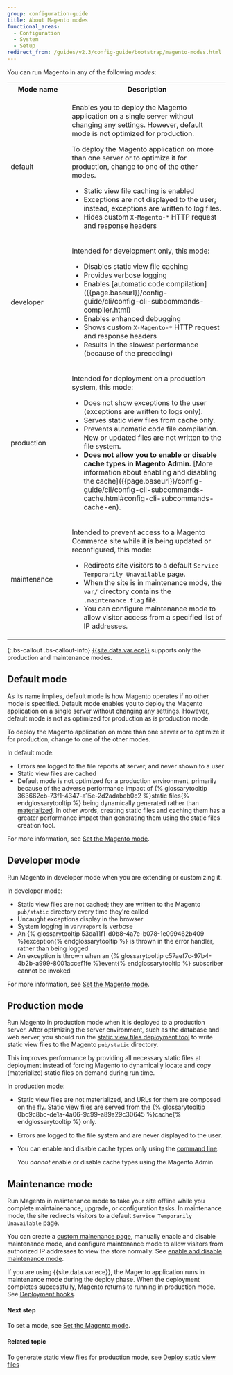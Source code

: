 ```yaml
---
group: configuration-guide
title: About Magento modes
functional_areas:
  - Configuration
  - System
  - Setup
redirect_from: /guides/v2.3/config-guide/bootstrap/magento-modes.html
---
```


You can run Magento in any of the following _modes_:

<table>
	<tbody>
		<tr>
			<th style="width: 125px;">Mode name</th>
			<th>Description</th>
		</tr>
		<tr>
		<td>default</td>
		<td><p>Enables you to deploy the Magento application on a single server without changing any settings. However, default mode is not optimized for production.</p>
			<p>To deploy the Magento application on more than one server or to optimize it for production, change to one of the other modes.</p>
			<ul><li>Static view file caching is enabled</li>
				<li>Exceptions are not displayed to the user; instead, exceptions are written to log files.</li>
				<li>Hides custom <code>X-Magento-*</code> HTTP request and response headers</li></ul>
			</td>
	</tr>
	<tr>
		<td>developer</td>
		<td><p>Intended for development only, this mode:</p>
			<ul><li>Disables static view file caching</li>
				<li>Provides verbose logging</li>
				<li>Enables [automatic code compilation]({{page.baseurl}}/config-guide/cli/config-cli-subcommands-compiler.html)</li>
				<li>Enables enhanced debugging</li>
				<li>Shows custom <code>X-Magento-*</code> HTTP request and response headers</li>
				<li>Results in the slowest performance (because of the preceding)</li></ul>
    </td>
	</tr>
	<tr>
		<td>production</td>
		<td><p>Intended for deployment on a production system, this mode:</p>
			<ul><li>Does not show exceptions to the user (exceptions are written to logs only).</li>
				<li>Serves static view files from cache only.</li>
				<li>Prevents automatic code file compilation. New or updated files are not written to the file system.</li>
				<li><b>Does not allow you to enable or disable cache types in Magento Admin.</b> [More information about enabling and disabling the cache]({{page.baseurl}}/config-guide/cli/config-cli-subcommands-cache.html#config-cli-subcommands-cache-en).</li>
			</ul></td>
	</tr>
<tr>
		<td>maintenance</td>
		<td><p>Intended to prevent access to a Magento Commerce site while it is being updated or reconfigured, this mode:</p>
			<ul><li>Redirects site visitors to a default <code>Service Temporarily Unavailable</code> page.</li>
				<li>When the site is in maintenance mode, the <code>var/</code> directory contains the <code>.maintenance.flag</code> file.</li>
				<li>You can configure maintenance mode to allow visitor access from a specified list of IP addresses.</li>
			</ul></td>
		</tr>
</tbody>
</table>

{:.bs-callout .bs-callout-info}
[{{site.data.var.ece}}]({{page.baseurl}}/cloud/basic-information/magento-commerce-cloud.html) supports only the production and maintenance modes.

## Default mode

As its name implies, default mode is how Magento operates if no other mode is specified. Default mode enables you to deploy the Magento application on a single server without changing any settings. However, default mode is not as optimized for production as is production mode.

To deploy the Magento application on more than one server or to optimize it for production, change to one of the other modes.

In default mode:

* Errors are logged to the file reports at server, and never shown to a user
* Static view files are cached
* Default mode is not optimized for a production environment, primarily because of the adverse performance impact of {% glossarytooltip 363662cb-73f1-4347-a15e-2d2adabeb0c2 %}static files{% endglossarytooltip %} being dynamically generated rather than [materialized](https://en.wikipedia.org/wiki/Materialized_view). In other words, creating static files and caching them has a greater performance impact than generating them using the static files creation tool.

For more information, see [Set the Magento mode]({{page.baseurl}}/configure/command-line/set-magento-mode.html).

## Developer mode

Run Magento in developer mode when you are extending or customizing it.

In developer mode:

* Static view files are not cached; they are written to the Magento `pub/static` directory every time they're called
* Uncaught exceptions display in the browser
* System logging in `var/report` is verbose
* An {% glossarytooltip 53da11f1-d0b8-4a7e-b078-1e099462b409 %}exception{% endglossarytooltip %} is thrown in the error handler, rather than being logged
* An exception is thrown when an {% glossarytooltip c57aef7c-97b4-4b2b-a999-8001accef1fe %}event{% endglossarytooltip %} subscriber cannot be invoked

For more information, see [Set the Magento mode]({{page.baseurl}}/configure/command-line/set-magento-mode.html).

## Production mode

Run Magento in production mode when it is deployed to a production server. After optimizing the server environment, such as the database and web server, you should run the [static view files deployment tool]({{page.baseurl}}/configure/command-line/static-content/deploy.html) to write static view files to the Magento `pub/static` directory.

This improves performance by providing all necessary static files at deployment instead of forcing Magento to dynamically locate and copy (materialize) static files on demand during run time.

In production mode:

* Static view files are not materialized, and URLs for them are composed on the fly. Static view files are served from the {% glossarytooltip 0bc9c8bc-de1a-4a06-9c99-a89a29c30645 %}cache{% endglossarytooltip %} only.
* Errors are logged to the file system and are never displayed to the user.
* You can enable and disable cache types only using the [command line]({{page.baseurl}}/configure/command-line/manage-cache.html#config-cli-subcommands-cache-en).

  You _cannot_ enable or disable cache types using the Magento Admin

## Maintenance mode

Run Magento in maintenance mode to take your site offline while you complete maintainenance, upgrade, or configuration tasks.  In maintenance mode, the site redirects visitors to a default `Service Temporarily Unavailable` page.

You can create a [custom mainenance page]({{page.baseurl}}/system-update-upgrade/troubleshoot/maintenance-page.html#compman-trouble-maint-create.html), manually enable and disable maintenance mode, and configure maintenance mode to allow visitors from authorized IP addresses to view the store normally. See [enable and disable maintenance mode]({{page.baseurl}}/install/command-line/maintenance-mode.html).

If you are using {{site.data.var.ece}}, the Magento application runs in maintenance mode during the deploy phase. When the deployment completes successfully, Magento returns to running in production mode. See [Deployment hooks]({{page.baseurl}}/cloud/deploy/deployment-process.html).

#### Next step

To set a mode, see [Set the Magento mode]({{page.baseurl}}/configure/command-line/set-magento-mode.html).

#### Related topic

To generate static view files for production mode, see [Deploy static view files]({{page.baseurl}}/configure/command-line/static-content/deploy.html)

